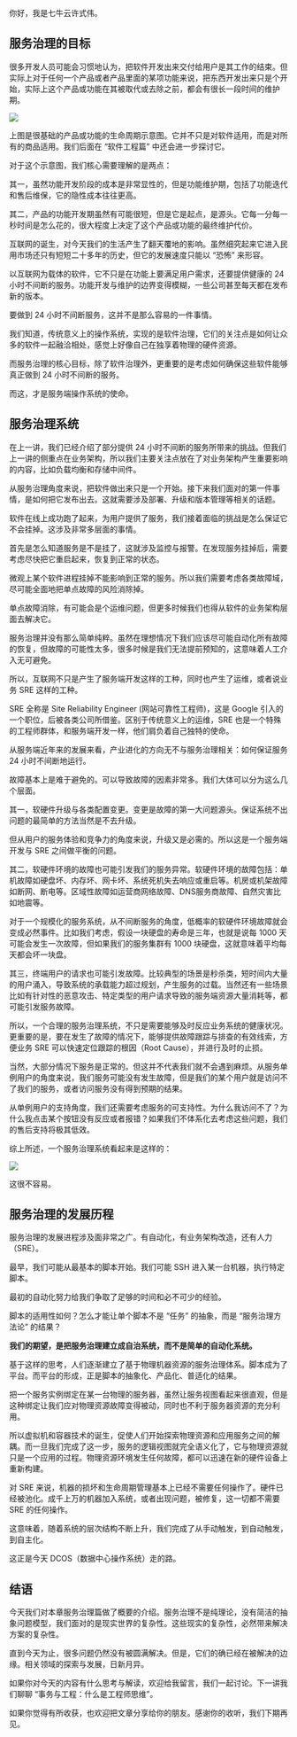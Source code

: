 你好，我是七牛云许式伟。

## 服务治理的目标

很多开发人员可能会习惯地认为，把软件开发出来交付给用户是其工作的结束。但实际上对于任何一个产品或者产品里面的某项功能来说，把东西开发出来只是个开始，实际上这个产品或功能在其被取代或去除之前，都会有很长一段时间的维护期。

![](https://static001.geekbang.org/resource/image/3a/d0/3aa1cdb5be02d4da504a3b1c91624ed0.png?wh=802*224)

上图是很基础的产品或功能的生命周期示意图。它并不只是对软件适用，而是对所有的商品适用。我们后面在 “软件工程篇” 中还会进一步探讨它。

对于这个示意图，我们核心需要理解的是两点：

其一，虽然功能开发阶段的成本是非常显性的，但是功能维护期，包括了功能迭代和售后维保，它的隐性成本往往更高。

其二，产品的功能开发期虽然有可能很短，但是它是起点，是源头。它每一分每一秒时间是怎么花的，很大程度上决定了这个产品或功能的最终维护代价。

互联网的诞生，对今天我们的生活产生了翻天覆地的影响。虽然细究起来它进入民用市场还只有短短二十多年的历史，但它的发展速度只能以 “恐怖” 来形容。

以互联网为载体的软件，它不只是在功能上要满足用户需求，还要提供健康的 24 小时不间断的服务。功能开发与维护的边界变得模糊，一些公司甚至每天都在发布新的版本。

要做到 24 小时不间断服务，这并不是那么容易的一件事情。

我们知道，传统意义上的操作系统，实现的是软件治理，它们的关注点是如何让众多的软件一起融洽相处，感觉上好像自己在独享着物理的硬件资源。

而服务治理的核心目标，除了软件治理外，更重要的是考虑如何确保这些软件能够真正做到 24 小时不间断的服务。

而这，才是服务端操作系统的使命。

## 服务治理系统

在上一讲，我们已经介绍了部分提供 24 小时不间断的服务所带来的挑战。但我们上一讲的侧重点在业务架构，所以我们主要关注点放在了对业务架构产生重要影响的内容，比如负载均衡和存储中间件。

从服务治理角度来说，把软件做出来只是一个开始。接下来我们面对的第一件事情，是如何把它发布出去。这就需要涉及部署、升级和版本管理等相关的话题。

软件在线上成功跑了起来，为用户提供了服务，我们接着面临的挑战是怎么保证它不会挂掉。这涉及非常多层面的事情。

首先是怎么知道服务是不是挂了，这就涉及监控与报警。在发现服务挂掉后，需要考虑尽快把它重启起来，恢复到正常的状态。

微观上某个软件进程挂掉不能影响到正常的服务。所以我们需要考虑各类故障域，尽可能全面地把单点故障的风险消除掉。

单点故障消除，有可能会是个运维问题，但更多时候我们也得从软件的业务架构层面去解决它。

服务治理并没有那么简单纯粹。虽然在理想情况下我们应该尽可能自动化所有故障的恢复，但故障的可能性太多，很多时候是我们无法提前预知的，这意味着人工介入无可避免。

所以，互联网不只是产生了服务端开发这样的工种，同时也产生了运维，或者说业务 SRE 这样的工种。

SRE 全称是 Site Reliability Engineer (网站可靠性工程师)，这是 Google 引入的一个职位，后被各类公司所借鉴。区别于传统意义上的运维，SRE 也是一个特殊的工程师群体，和服务端开发一样，他们肩负着自己独特的使命。

从服务端近年来的发展来看，产业进化的方向无不与服务治理相关：如何保证服务 24 小时不间断地运行。

故障基本上是难于避免的。可以导致故障的因素非常多。我们大体可以分为这么几个层面。

其一，软硬件升级与各类配置变更。变更是故障的第一大问题源头。保证系统不出问题的最简单的方法当然是不去升级。

但从用户的服务体验和竞争力的角度来说，升级又是必需的。所以这是一个服务端开发与 SRE 之间做平衡的问题。

其二，软硬件环境的故障也可能引发我们的服务异常。软硬件环境的故障包括：单机故障如硬盘坏、内存坏、网卡坏、系统死机失去响应或重启等。机房或机架故障如断网、断电等。区域性故障如运营商网络故障、DNS服务商故障、自然灾害比如地震等。

对于一个规模化的服务系统，从不间断服务的角度，低概率的软硬件环境故障就会变成必然事件。比如我们考虑，假设一块硬盘的寿命是三年，也就是说每 1000 天可能会发生一次故障，但如果我们的服务集群有 1000 块硬盘，这就意味着平均每天都会坏一块盘。

其三，终端用户的请求也可能引发故障。比较典型的场景是秒杀类，短时间内大量的用户涌入，导致系统的承载能力超过规划，产生服务的过载。当然还有一些场景比如有针对性的恶意攻击、特定类型的用户请求导致的服务端资源大量消耗等，都可能引发服务故障。

所以，一个合理的服务治理系统，不只是需要能够及时反应业务系统的健康状况。更重要的是，要在发生了故障的情况下，能够提供故障跟踪与排查的有效线索，方便业务 SRE 可以快速定位跟踪的根因（Root Cause），并进行及时的止损。

当然，大部分情况下服务是正常的。但这并不代表我们就不会遇到麻烦。从服务单例用户的角度来说，我们服务可能没有发生故障，但是我们的某个用户就是访问不了我们的服务，或者访问服务没有得到预期的结果。

从单例用户的支持角度，我们还需要考虑服务的可支持性。为什么我访问不了？为什么我点击某个按钮没有反应或者报错？如果我们不体系化去考虑这些问题，我们的售后支持将极其低效。

综上所述，一个服务治理系统看起来是这样的：

![](https://static001.geekbang.org/resource/image/a1/c0/a12eb8c0d40fc04f95c3da7d07746fc0.png?wh=1294*666)

这很不容易。

## 服务治理的发展历程

服务治理的发展进程涉及面非常之广。有自动化，有业务架构改造，还有人力（SRE）。

最早，我们可能从最基本的脚本开始。我们可能 SSH 进入某一台机器，执行特定脚本。

最初的自动化努力给我们争取了足够的时间和必不可少的经验。

脚本的适用性如何？怎么才能让单个脚本不是 “任务” 的抽象，而是 “服务治理方法论” 的结果？

**我们的期望，是把服务治理建立成自治系统，而不是简单的自动化系统。**

基于这样的思考，人们逐渐建立了基于物理机器资源的服务治理体系。脚本成为了平台。而平台的形成，正是脚本的抽象化、产品化、普适化的结果。

把一个服务实例绑定在某一台物理的服务器，虽然让服务视图看起来很直观，但是这种绑定让我们应对物理资源故障变得被动，同时也不利于服务器资源的充分利用。

所以虚拟机和容器技术的诞生，促使人们开始探索物理资源和应用服务之间的解耦。而一旦我们完成了这一步，服务的逻辑视图就完全语义化了，它与物理资源就只是一个应用的过程。物理资源环境发生任何故障，都可以迅速在新的硬件设备上重新构建。

对 SRE 来说，机器的损坏和生命周期管理基本上已经不需要任何操作了。硬件已经被池化。成千上万的机器加入系统，或者出现问题，被修复，这一切都不需要 SRE 的任何操作。

这意味着，随着系统的层次结构不断上升，我们完成了从手动触发，到自动触发，到自主化。

这正是今天 DCOS（数据中心操作系统）走的路。

## 结语

今天我们对本章服务治理篇做了概要的介绍。服务治理不是纯理论，没有简洁的抽象问题模型，我们面对的是现实世界的复杂性。这些现实的复杂性，必然带来解决方案的复杂性。

直到今天为止，很多问题仍然没有被圆满解决。但是，它们的确已经在被解决的边缘。相关领域的探索与发展，日新月异。

如果你对今天的内容有什么思考与解读，欢迎给我留言，我们一起讨论。下一讲我们聊聊 “事务与工程：什么是工程师思维”。

如果你觉得有所收获，也欢迎把文章分享给你的朋友。感谢你的收听，我们下期再见。